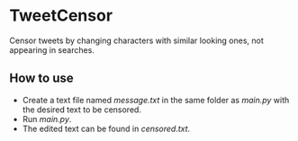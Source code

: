 # TweetCensor #
Censor tweets by changing characters with similar looking ones, not appearing in searches.

## How to use ##
* Create a text file named _message.txt_ in the same folder as _main.py_ with the desired text to be censored.
* Run _main.py_.
* The edited text can be found in _censored.txt_.
